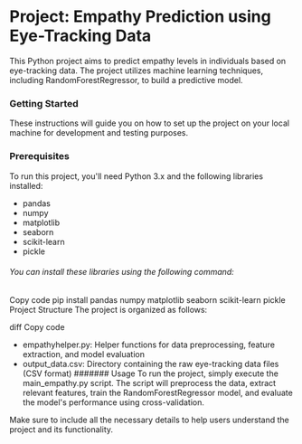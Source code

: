 # Project: Empathy Prediction using Eye-Tracking Data

This Python project aims to predict empathy levels in individuals based on eye-tracking data. The project utilizes machine learning techniques, including RandomForestRegressor, to build a predictive model.

### Getting Started
These instructions will guide you on how to set up the project on your local machine for development and testing purposes.

### Prerequisites
To run this project, you'll need Python 3.x and the following libraries installed:

* pandas
* numpy
* matplotlib
* seaborn
* scikit-learn
* pickle

###### You can install these libraries using the following command:

Copy code
pip install pandas numpy matplotlib seaborn scikit-learn pickle
Project Structure
The project is organized as follows:

diff
Copy code
- empathyhelper.py: Helper functions for data preprocessing, feature extraction, and model evaluation
- output_data.csv: Directory containing the raw eye-tracking data files (CSV format)
####### Usage
To run the project, simply execute the main_empathy.py script. The script will preprocess the data, extract relevant features, train the RandomForestRegressor model, and evaluate the model's performance using cross-validation.

Make sure to include all the necessary details to help users understand the project and its functionality.
